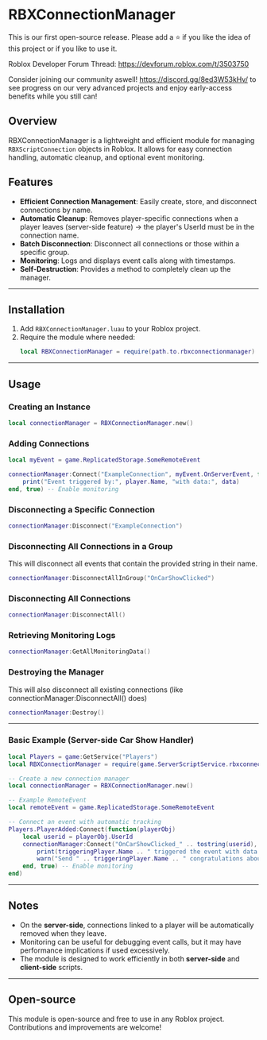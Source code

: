 # RBXConnectionManager

This is our first open-source release. Please add a ⭐ if you like the idea of this project or if you like to use it.

Roblox Developer Forum Thread: https://devforum.roblox.com/t/3503750

Consider joining our community aswell! https://discord.gg/8ed3W53kHv/ to see progress on our very advanced projects and enjoy early-access benefits while you still can!

## Overview
RBXConnectionManager is a lightweight and efficient module for managing `RBXScriptConnection` objects in Roblox. It allows for easy connection handling, automatic cleanup, and optional event monitoring.

## Features
- **Efficient Connection Management**: Easily create, store, and disconnect connections by name.
- **Automatic Cleanup**: Removes player-specific connections when a player leaves (server-side feature) -> the player's UserId must be in the connection name.
- **Batch Disconnection**: Disconnect all connections or those within a specific group.
- **Monitoring**: Logs and displays event calls along with timestamps.
- **Self-Destruction**: Provides a method to completely clean up the manager.

---

## Installation
1. Add `RBXConnectionManager.luau` to your Roblox project.
2. Require the module where needed:
   ```lua
   local RBXConnectionManager = require(path.to.rbxconnectionmanager)
   ```
---

## Usage

### Creating an Instance
```lua
local connectionManager = RBXConnectionManager.new()
```

### Adding Connections
```lua
local myEvent = game.ReplicatedStorage.SomeRemoteEvent

connectionManager:Connect("ExampleConnection", myEvent.OnServerEvent, function(player, data)
    print("Event triggered by:", player.Name, "with data:", data)
end, true) -- Enable monitoring
```

### Disconnecting a Specific Connection
```lua
connectionManager:Disconnect("ExampleConnection")
```

### Disconnecting All Connections in a Group
This will disconnect all events that contain the provided string in their name.
```lua
connectionManager:DisconnectAllInGroup("OnCarShowClicked")
```

### Disconnecting All Connections
```lua
connectionManager:DisconnectAll()
```

### Retrieving Monitoring Logs
```lua
connectionManager:GetAllMonitoringData()
```

### Destroying the Manager
This will also disconnect all existing connections (like connectionManager:DisconnectAll() does)
```lua
connectionManager:Destroy()
```

---

### Basic Example (Server-side Car Show Handler)

```lua
local Players = game:GetService("Players")
local RBXConnectionManager = require(game.ServerScriptService.rbxconnectionmanager)

-- Create a new connection manager
local connectionManager = RBXConnectionManager.new()

-- Example RemoteEvent
local remoteEvent = game.ReplicatedStorage.SomeRemoteEvent

-- Connect an event with automatic tracking
Players.PlayerAdded:Connect(function(playerObj)
    local userid = playerObj.UserId
	connectionManager:Connect("OnCarShowClicked_" .. tostring(userid), remoteEvent.OnServerEvent, function(triggeringPlayer, data)
		print(triggeringPlayer.Name .. " triggered the event with data:", data)
        warn("Send " .. triggeringPlayer.Name .. " congratulations about " .. triggeringPlayer.Name .. " clicking on his car show")
	end, true) -- Enable monitoring
end)
```

---

## Notes
- On the **server-side**, connections linked to a player will be automatically removed when they leave.
- Monitoring can be useful for debugging event calls, but it may have performance implications if used excessively.
- The module is designed to work efficiently in both **server-side** and **client-side** scripts.

---

## Open-source
This module is open-source and free to use in any Roblox project. Contributions and improvements are welcome!
